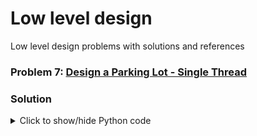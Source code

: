 # Low level design
Low level design problems with solutions and references

### Problem 7: [Design a Parking Lot - Single Thread](Problems/Problem-7/README.md)

### Solution

<details>
<summary>Click to show/hide Python code</summary>

You can view the full solution code [here](Problems/Problem-7/Code/Python/solution.py).

```python

class Solution:
    def init(self, helper, parking: list[list[list[int]]]):
        """
        Initialize the parking lot with the given helper and parking structure.
        """
        self.helper = helper
        #helper.println(" floors initialized ")
        

    def park(self, vehicle_type: int, vehicle_number: str, ticket_id: str, parking_strategy: int) -> str:
        """
        Park a vehicle in the parking lot.
        
        Args:
            vehicle_type (int): Type of the vehicle.
            vehicle_number (str): Number of the vehicle.
            ticket_id (str): Ticket ID of the vehicle.
            parking_strategy (int): Strategy for parking the vehicle.

        Returns:
            str: The spot ID where the vehicle is parked.
        """
        return ""

    def remove_vehicle(self, spot_id: str) -> bool:
        """
        Remove a vehicle from the parking lot.
        
        Args:
            spot_id (str): The spot ID where the vehicle is parked.

        Returns:
            bool: True if the vehicle was removed, False otherwise.
        """
        return false

    def get_free_spots_count(self, floor: int, vehicle_type: int) -> int:
        """
        Get the count of free spots for a given vehicle type on a specific floor.
        
        Args:
            floor (int): The floor number.
            vehicle_type (int): The vehicle type.

        Returns:
            int: The number of free spots available.
        """
        return 0

    def search_vehicle(self, query: str) -> str:
        """
        Search for a vehicle by its number or ticket ID.
        
        Args:
            query (str): The vehicle number or ticket ID.

        Returns:
            str: The spot ID where the vehicle is parked.
        """
        return ""
```
</details>

